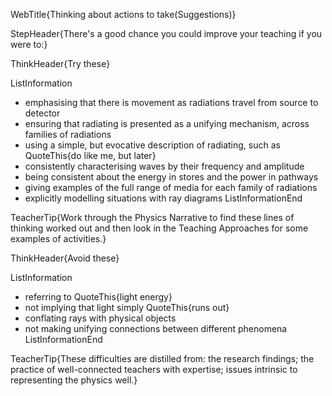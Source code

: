 WebTitle{Thinking about actions to take(Suggestions)}

StepHeader{There's a good chance you could improve your teaching if you were to:}

ThinkHeader{Try these}

ListInformation
- emphasising that there is movement as radiations travel from source to detector
- ensuring that radiating is presented as a unifying mechanism, across families of radiations
- using a simple, but evocative description of radiating, such as QuoteThis{do like me, but later}
- consistently characterising waves by their frequency and amplitude
- being consistent about the energy in stores and the power in pathways
- giving examples of the full range of media for each family of radiations
- explicitly modelling situations with ray diagrams
ListInformationEnd

TeacherTip{Work through the Physics Narrative to find these lines of thinking worked out and then look in the Teaching Approaches for some examples of activities.}

ThinkHeader{Avoid these}

ListInformation
- referring to QuoteThis{light energy}
- not implying that light simply QuoteThis{runs out}
- conflating rays with physical objects
- not making unifying connections between different phenomena
ListInformationEnd

TeacherTip{These difficulties are distilled from: the research findings; the practice of well-connected teachers with expertise; issues intrinsic to representing the physics well.}

